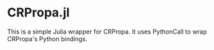 # CRPropa.jl

This is a simple Julia wrapper for CRPropa.
It uses PythonCall to wrap CRPropa's Python bindings.



